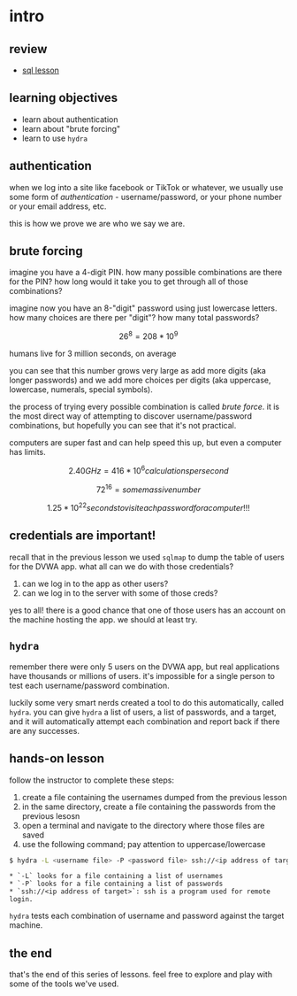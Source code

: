 # intro

## review
- [sql lesson](02-sql-lesson.md)

## learning objectives
- learn about authentication
- learn about "brute forcing"
- learn to use `hydra`

## authentication

when we log into a site like facebook or TikTok or whatever, we usually
use some form of _authentication_ - username/password, or your phone number or
your email address, etc.

this is how we prove we are who we say we are.

## brute forcing

imagine you have a 4-digit PIN.  how many possible combinations are there for
the PIN?  how long would it take you to get through all of those combinations?

imagine now you have an 8-"digit" password using just lowercase letters.  how
many choices are there per "digit"?  how many total passwords?

$$ 26^{8} = 208 * 10^{9} $$

humans live for 3 million seconds, on average

you can see that this number grows very large as add more digits (aka longer
passwords) and we add more choices per digits (aka uppercase, lowercase,
numerals, special symbols).

the process of trying every possible combination is called *brute force*.  it
is the most direct way of attempting to discover username/password combinations,
but hopefully you can see that it's not practical.

computers are super fast and can help speed this up, but even a computer has
limits.

$$2.40 GHz = 416 * 10^6 calculations per second$$

$$72^16 = some massive number$$

$$1.25 * 10^22 seconds to visit each password for a computer!!!$$

## credentials are important!

recall that in the previous lesson we used `sqlmap` to dump the table of users
for the DVWA app. what all can we do with those credentials?

1. can we log in to the app as other users?
2. can we log in to the server with some of those creds?

yes to all!  there is a good chance that one of those users has an account on
the machine hosting the app.  we should at least try.

## `hydra`

remember there were only 5 users on the DVWA app, but real applications have
thousands or millions of users.  it's impossible for a single person to test
each username/password combination.

luckily some very smart nerds created a tool to do this automatically, called
`hydra`.  you can give `hydra` a list of users, a list of passwords, and a
target, and it will automatically attempt each combination and report back if
there are any successes.

## hands-on lesson 

follow the instructor to complete these steps:

1. create a file containing the usernames dumped from the previous lesson
2. in the same directory, create a file containing the passwords from the
   previous lesosn
3. open a terminal and navigate to the directory where those files are saved
4. use the following command; pay attention to uppercase/lowercase

```bash
$ hydra -L <username file> -P <password file> ssh://<ip address of target>
```

    * `-L` looks for a file containing a list of usernames
    * `-P` looks for a file containing a list of passwords
    * `ssh://<ip address of target>`: ssh is a program used for remote login.

`hydra` tests each combination of username and password against the target
machine.

## the end
that's the end of this series of lessons.  feel free to explore and play with
some of the tools we've used.

